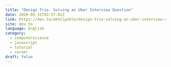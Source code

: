 ```yaml
---
title: "Design Trie. Solving an Uber Interview Question"
date: 2020-05-31T02:57:01Z
link: https://dev.to/akhilpokle/design-trie-solving-an-uber-interview-question-1k4i?utm_medium=RSS&utm_source=news.12bit.vn
site: dev.to
language: English
category:
  - computerscience
  - javascript
  - tutorial
  - career
draft: false
---
```

